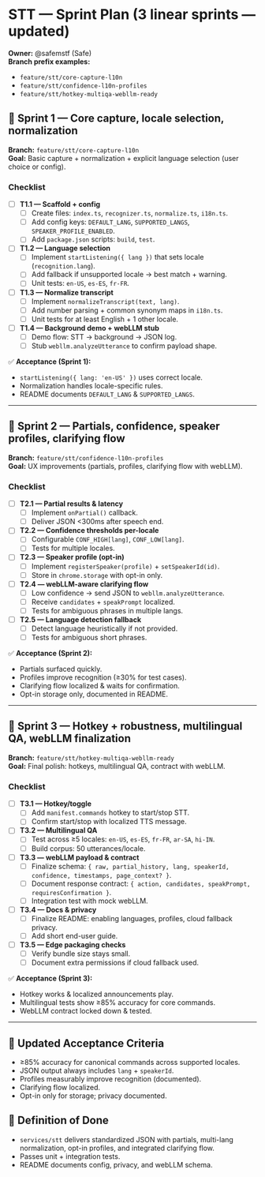 # STT — Sprint Plan (3 linear sprints — updated)

**Owner:** @safemstf (Safe)  
**Branch prefix examples:**  
- `feature/stt/core-capture-l10n`  
- `feature/stt/confidence-l10n-profiles`  
- `feature/stt/hotkey-multiqa-webllm-ready`  

## 🎯 Sprint 1 — Core capture, locale selection, normalization
**Branch:** `feature/stt/core-capture-l10n`  
**Goal:** Basic capture + normalization + explicit language selection (user choice or config).

### Checklist
- [ ] **T1.1 — Scaffold + config**
  - [ ] Create files: `index.ts`, `recognizer.ts`, `normalize.ts`, `i18n.ts`.
  - [ ] Add config keys: `DEFAULT_LANG`, `SUPPORTED_LANGS`, `SPEAKER_PROFILE_ENABLED`.
  - [ ] Add `package.json` scripts: `build`, `test`.
- [ ] **T1.2 — Language selection**
  - [ ] Implement `startListening({ lang })` that sets locale (`recognition.lang`).
  - [ ] Add fallback if unsupported locale → best match + warning.
  - [ ] Unit tests: `en-US`, `es-ES`, `fr-FR`.
- [ ] **T1.3 — Normalize transcript**
  - [ ] Implement `normalizeTranscript(text, lang)`.
  - [ ] Add number parsing + common synonym maps in `i18n.ts`.
  - [ ] Unit tests for at least English + 1 other locale.
- [ ] **T1.4 — Background demo + webLLM stub**
  - [ ] Demo flow: STT → background → JSON log.
  - [ ] Stub `webllm.analyzeUtterance` to confirm payload shape.

✅ **Acceptance (Sprint 1):**
- `startListening({ lang: 'en-US' })` uses correct locale.  
- Normalization handles locale-specific rules.  
- README documents `DEFAULT_LANG` & `SUPPORTED_LANGS`.

---

## 🎯 Sprint 2 — Partials, confidence, speaker profiles, clarifying flow
**Branch:** `feature/stt/confidence-l10n-profiles`  
**Goal:** UX improvements (partials, profiles, clarifying flow with webLLM).

### Checklist
- [ ] **T2.1 — Partial results & latency**
  - [ ] Implement `onPartial()` callback.
  - [ ] Deliver JSON <300ms after speech end.
- [ ] **T2.2 — Confidence thresholds per-locale**
  - [ ] Configurable `CONF_HIGH[lang]`, `CONF_LOW[lang]`.
  - [ ] Tests for multiple locales.
- [ ] **T2.3 — Speaker profile (opt-in)**
  - [ ] Implement `registerSpeaker(profile)` + `setSpeakerId(id)`.
  - [ ] Store in `chrome.storage` with opt-in only.
- [ ] **T2.4 — webLLM-aware clarifying flow**
  - [ ] Low confidence → send JSON to `webllm.analyzeUtterance`.
  - [ ] Receive `candidates` + `speakPrompt` localized.
  - [ ] Tests for ambiguous phrases in multiple langs.
- [ ] **T2.5 — Language detection fallback**
  - [ ] Detect language heuristically if not provided.
  - [ ] Tests for ambiguous short phrases.

✅ **Acceptance (Sprint 2):**
- Partials surfaced quickly.  
- Profiles improve recognition (≥30% for test cases).  
- Clarifying flow localized & waits for confirmation.  
- Opt-in storage only, documented in README.

---

## 🎯 Sprint 3 — Hotkey + robustness, multilingual QA, webLLM finalization
**Branch:** `feature/stt/hotkey-multiqa-webllm-ready`  
**Goal:** Final polish: hotkeys, multilingual QA, contract with webLLM.

### Checklist
- [ ] **T3.1 — Hotkey/toggle**
  - [ ] Add `manifest.commands` hotkey to start/stop STT.
  - [ ] Confirm start/stop with localized TTS message.
- [ ] **T3.2 — Multilingual QA**
  - [ ] Test across ≥5 locales: `en-US`, `es-ES`, `fr-FR`, `ar-SA`, `hi-IN`.
  - [ ] Build corpus: 50 utterances/locale.
- [ ] **T3.3 — webLLM payload & contract**
  - [ ] Finalize schema: `{ raw, partial_history, lang, speakerId, confidence, timestamps, page_context? }`.
  - [ ] Document response contract: `{ action, candidates, speakPrompt, requiresConfirmation }`.
  - [ ] Integration test with mock webLLM.
- [ ] **T3.4 — Docs & privacy**
  - [ ] Finalize README: enabling languages, profiles, cloud fallback privacy.
  - [ ] Add short end-user guide.
- [ ] **T3.5 — Edge packaging checks**
  - [ ] Verify bundle size stays small.
  - [ ] Document extra permissions if cloud fallback used.

✅ **Acceptance (Sprint 3):**
- Hotkey works & localized announcements play.  
- Multilingual tests show ≥85% accuracy for core commands.  
- WebLLM contract locked down & tested.  

---

## 📌 Updated Acceptance Criteria
- ≥85% accuracy for canonical commands across supported locales.  
- JSON output always includes `lang` + `speakerId`.  
- Profiles measurably improve recognition (documented).  
- Clarifying flow localized.  
- Opt-in only for storage; privacy documented.

## 📌 Definition of Done
- `services/stt` delivers standardized JSON with partials, multi-lang normalization, opt-in profiles, and integrated clarifying flow.  
- Passes unit + integration tests.  
- README documents config, privacy, and webLLM schema.  
